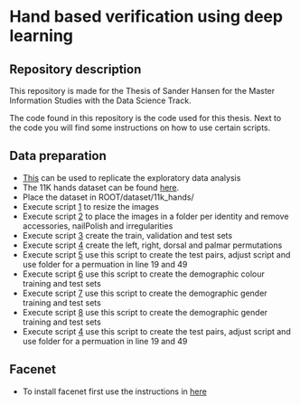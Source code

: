 # Hand based verification using deep learning

## Repository description
This repository is made for the Thesis of Sander Hansen for the Master Information Studies with the Data Science Track. 

The code found in this repository is the code used for this thesis. Next to the code you will find some instructions on how to use certain scripts.

## Data preparation
- [This](data_preparation/eda.py) can be used to replicate the exploratory data analysis
- The 11K hands dataset can be found [here](https://sites.google.com/view/11khands).
- Place the dataset in ROOT/dataset/11k_hands/
- Execute script [1](data_preparation/1_resize_images.py) to resize the images
- Execute script [2](data_preparation/2_sort_images.py) to place the images in a folder per identity and remove accessories, nailPolish and irregularities
- Execute script [3](data_preparation/3_create_sets.py) create the train, validation and test sets
- Execute script [4](data_preparation/4_create_permutations.py) create the left, right, dorsal and palmar permutations
- Execute script [5](data_preparation/5_generate_pairs.py) use this script to create the test pairs, adjust script and use folder for a permuation in line 19 and 49
- Execute script [6](data_preparation/6_generate_color_groups.py) use this script to create the demographic colour training and test sets
- Execute script [7](data_preparation/7_generate_gender_groups.py) use this script to create the demographic gender training and test sets
- Execute script [8](data_preparation/_generate_age_groups.py) use this script to create the demographic gender training and test sets
- Execute script [4](data_preparation/5_generate_pairs.py) use this script to create the test pairs, adjust script and use folder for a permuation in line 19 and 49

## Facenet
- To install facenet first use the instructions in [here](facenet_README.md)
